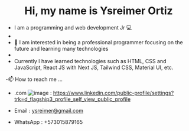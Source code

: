 <h1 align="center">Hi, my name is Ysreimer Ortiz</h1>

- I am a programming and web development Jr 💻
- 
- 👀 I am interested in being a professional programmer focusing on the future and learning many technologies
- 
- Currently I have learned technologies such as HTML, CSS and JavaScript, React JS with Next JS, Tailwind CSS, Material UI, etc.

-📫 How to reach me ...

- .com ![image](https://github.com/OrtizY30/OrtizY30/assets/135080717/015e57b6-fc59-4372-a32f-3806477a90b3) : https://www.linkedin.com/public-profile/settings?trk=d_flagship3_profile_self_view_public_profile
- Email : ysreimer@gmail.com

- WhatsApp : +573015879165

<!---
OrtizY30/OrtizY30 is a ✨ special ✨ repository because its `README.md` (this file) appears on your GitHub profile.
You can click the Preview link to take a look at your changes.
--->
